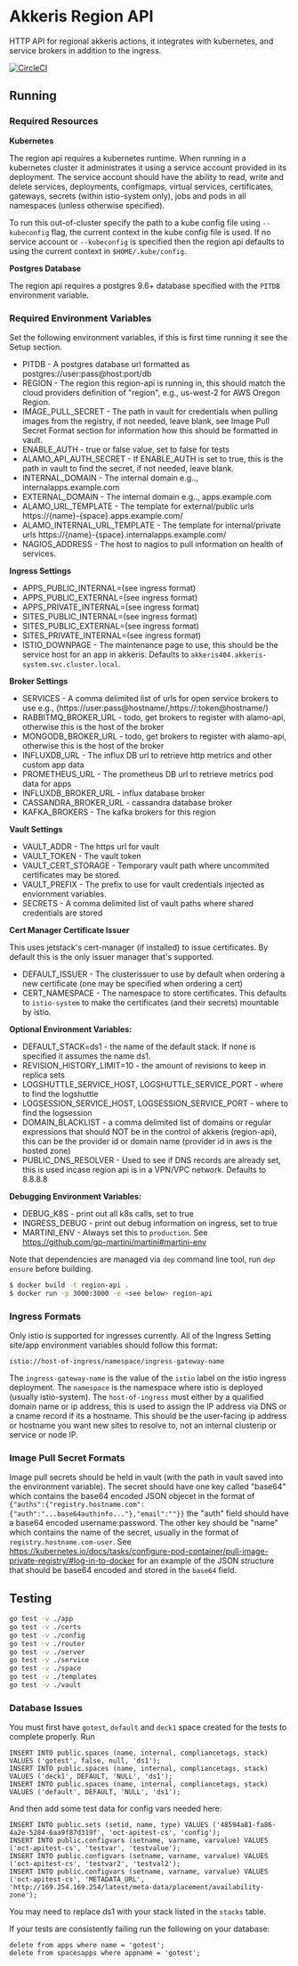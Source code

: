 # Akkeris Region API

HTTP API for regional akkeris actions, it integrates with kubernetes, and service brokers in addition to the ingress.

[![CircleCI](https://circleci.com/gh/akkeris/region-api.svg?style=svg)](https://circleci.com/gh/akkeris/region-api)

## Running

### Required Resources 

**Kubernetes**

The region api requires a kubernetes runtime. When running in a kubernetes cluster it administrates it using a service account provided in its deployment. The service account should have the ability to read, write and delete services, deployments, configmaps, virtual services, certificates, gateways, secrets (within istio-system only), jobs and pods in all namespaces (unless otherwise specified). 

To run this out-of-cluster specify the path to a kube config file using `--kubeconfig` flag, the current context in the kube config file is used.  If no service account or `--kubeconfig` is specified then the region api defaults to using the current context in `$HOME/.kube/config`. 

**Postgres Database**

The region api requires a postgres 9.6+ database specified with the `PITDB` environment variable.

### Required Environment Variables

Set the following environment variables, if this is first time running it see the Setup section.

* PITDB - A postgres database url formatted as postgres://user:pass@host:port/db
* REGION - The region this region-api is running in, this should match the cloud providers definition of "region", e.g., us-west-2 for AWS Oregon Region.
* IMAGE_PULL_SECRET - The path in vault for credentials when pulling images from the registry, if not needed, leave blank, see Image Pull Secret Format section for information how this should be formatted in vault.
* ENABLE_AUTH - true or false value, set to false for tests
* ALAMO_API_AUTH_SECRET - If ENABLE_AUTH is set to true, this is the path in vault to find the secret, if not needed, leave blank.
* INTERNAL_DOMAIN - The internal domain e.g.., internalapps.example.com
* EXTERNAL_DOMAIN - The internal domain e.g.., apps.example.com
* ALAMO_URL_TEMPLATE - The template for external/public urls https://{name}-{space}.apps.example.com/
* ALAMO_INTERNAL_URL_TEMPLATE - The template for internal/private urls https://{name}-{space}.internalapps.example.com/
* NAGIOS_ADDRESS - The host to nagios to pull information on health of services.

**Ingress Settings**

* APPS_PUBLIC_INTERNAL=(see ingress format)
* APPS_PUBLIC_EXTERNAL=(see ingress format)
* APPS_PRIVATE_INTERNAL=(see ingress format)
* SITES_PUBLIC_INTERNAL=(see ingress format)
* SITES_PUBLIC_EXTERNAL=(see ingress format)
* SITES_PRIVATE_INTERNAL=(see ingress format)
* ISTIO_DOWNPAGE - The maintenance page to use, this should be the service host for an app in akkeris. Defaults to `akkeris404.akkeris-system.svc.cluster.local`.

**Broker Settings**

* SERVICES - A comma delimited list of urls for open service brokers to use e.g., (https://user:pass@hostname/,https://:token@hostname/)
* RABBITMQ_BROKER_URL - todo, get brokers to register with alamo-api, otherwise this is the host of the broker
* MONGODB_BROKER_URL - todo, get brokers to register with alamo-api, otherwise this is the host of the broker
* INFLUXDB_URL - The influx DB url to retrieve http metrics and other custom app data
* PROMETHEUS_URL - The prometheus DB url to retrieve metrics pod data for apps
* INFLUXDB_BROKER_URL - influx database broker
* CASSANDRA_BROKER_URL - cassandra database broker
* KAFKA_BROKERS - The kafka brokers for this region

**Vault Settings**

* VAULT_ADDR - The https url for vault
* VAULT_TOKEN - The vault token
* VAULT_CERT_STORAGE - Temporary vault path where uncommited certificates may be stored. 
* VAULT_PREFIX - The prefix to use for vault credentials injected as enviornment variables.
* SECRETS - A comma delimited list of vault paths where shared credentials are stored

**Cert Manager Certificate Issuer**

This uses jetstack's cert-manager (if installed) to issue certificates. By default this is the only issuer manager that's supported. 

* DEFAULT_ISSUER - The clusterissuer to use by default when ordering a new certificate (one may be specified when ordering a cert)
* CERT_NAMESPACE - The namespace to store certificates.  This defaults to `istio-system` to make the certificates (and their secrets) mountable by istio. 

**Optional Environment Variables:**

* DEFAULT_STACK=ds1 - the name of the default stack. If none is specified it assumes the name ds1.
* REVISION_HISTORY_LIMIT=10 - the amount of revisions to keep in replica sets
* LOGSHUTTLE_SERVICE_HOST, LOGSHUTTLE_SERVICE_PORT - where to find the logshuttle
* LOGSESSION_SERVICE_HOST, LOGSESSION_SERVICE_PORT - where to find the logsession
* DOMAIN_BLACKLIST - a comma delimited list of domains or regular expressions that should NOT be in the control of akkeris (region-api), this can be the provider id or domain name (provider id in aws is the hosted zone)
* PUBLIC_DNS_RESOLVER - Used to see if DNS records are already set, this is used incase region api is in a VPN/VPC network. Defaults to 8.8.8.8

**Debugging Environment Variables:**

* DEBUG_K8S - print out all k8s calls, set to true
* INGRESS_DEBUG - print out debug information on ingress, set to true
* MARTINI_ENV - Always set this to `production`. See https://github.com/go-martini/martini#martini-env

Note that dependencies are managed via `dep` command line tool, run `dep ensure` before building.

```sh
$ docker build -t region-api .
$ docker run -p 3000:3000 -e <see below> region-api
```

### Ingress Formats
Only istio is supported for ingresses currently. All of the Ingress Setting site/app environment variables should follow this format:

```
istio://host-of-ingress/namespace/ingress-gateway-name 
```

The `ingress-gateway-name` is the value of the `istio` label on the istio ingress deployment. The `namespace` is the namespace where istio is deployed (usually istio-system). The `host-of-ingress` must either by a qualified domain name or ip address, this is used to assign the IP address via DNS or a cname record if its a hostname. This should be the user-facing ip address or hostname you want new sites to resolve to, not an internal clusterip or service or node IP.

### Image Pull Secret Formats

 Image pull secrets should be held in vault (with the path in vault saved into the environment variable). The secret should have one key called "base64" which contains the base64 encoded JSON objecet in the format of `{"auths":{"registry.hostname.com":{"auth":"...base64authinfo..."},"email":""}}` the "auth" field should have a base64 encoded username:password. The other key should be "name" which contains the name of the secret, usually in the format of `registry.hostname.com-user`. See https://kubernetes.io/docs/tasks/configure-pod-container/pull-image-private-registry/#log-in-to-docker for an example of the JSON structure that should be base64 encoded and stored in the `base64` field.

## Testing

```sh
go test -v ./app
go test -v ./certs
go test -v ./config
go test -v ./router
go test -v ./server
go test -v ./service
go test -v ./space
go test -v ./templates
go test -v ./vault
```

### Database Issues

You must first have `gotest`, `default` and `deck1` space created for the tests to complete properly.  Run

```
INSERT INTO public.spaces (name, internal, compliancetags, stack) VALUES ('gotest', false, null, 'ds1');
INSERT INTO public.spaces (name, internal, compliancetags, stack) VALUES ('deck1', DEFAULT, 'NULL', 'ds1');
INSERT INTO public.spaces (name, internal, compliancetags, stack) VALUES ('default', DEFAULT, 'NULL', 'ds1');
```

And then add some test data for config vars needed here:

```
INSERT INTO public.sets (setid, name, type) VALUES ('48594a81-fa86-4a2e-5284-6aa9f87d319f', 'oct-apitest-cs', 'config');
INSERT INTO public.configvars (setname, varname, varvalue) VALUES ('oct-apitest-cs', 'testvar', 'testvalue');
INSERT INTO public.configvars (setname, varname, varvalue) VALUES ('oct-apitest-cs', 'testvar2', 'testval2');
INSERT INTO public.configvars (setname, varname, varvalue) VALUES ('oct-apitest-cs', 'METADATA_URL', 'http://169.254.169.254/latest/meta-data/placement/availability-zone');
```

You may need to replace ds1 with your stack listed in the `stacks` table.

If your tests are consistently failing run the following on your database:

```
delete from apps where name = 'gotest';
delete from spacesapps where appname = 'gotest';
```

